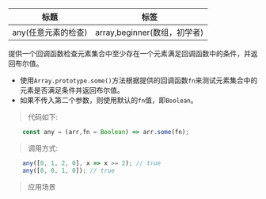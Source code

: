 |  标题   | 标签  |
|  ----  | ----  |
| any(任意元素的检查) | array,beginner(数组，初学者) |

提供一个回调函数检查元素集合中至少存在一个元素满足回调函数中的条件，并返回布尔值。

* 使用`Array.prototype.some()`方法根据提供的回调函数`fn`来测试元素集合中的元素是否满足条件并返回布尔值。
* 如果不传入第二个参数，则使用默认的`fn`值，即`Boolean`。

> 代码如下:

```js
    const any = (arr,fn = Boolean) => arr.some(fn);
```

> 调用方式:

```js
    any([0, 1, 2, 0], x => x >= 2); // true
    any([0, 0, 1, 0]); // true
```

> 应用场景